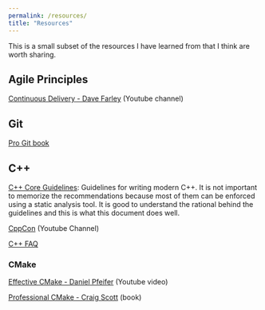 ```yaml
---
permalink: /resources/
title: "Resources"
---
```


This is a small subset of the resources I have learned from that I think are worth sharing.

## Agile Principles

[Continuous Delivery - Dave Farley](https://www.youtube.com/c/ContinuousDelivery/videos?view=0&sort=p&flow=grid) (Youtube channel)

## Git

[Pro Git book](https://git-scm.com/book/en/v2)

## C++

[C++ Core Guidelines](https://isocpp.github.io/CppCoreGuidelines/CppCoreGuidelines): Guidelines for writing modern C++. It is not important to memorize the recommendations because most of them can be enforced using a static analysis tool. It is good to understand the rational behind the guidelines and this is what this document does well.

[CppCon](https://www.youtube.com/user/CppCon/videos?view=0&sort=p&flow=grid) (Youtube Channel)

[C++ FAQ](https://isocpp.org/faq)

### CMake

[Effective CMake - Daniel Pfeifer](https://www.youtube.com/watch?v=bsXLMQ6WgIk) (Youtube video)

[Professional CMake - Craig Scott](https://crascit.com/professional-cmake) (book)
